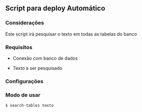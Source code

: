 ## Script para deploy Automático

### Considerações
Este script irá pesquisar o texto em todas as tabelas do banco

### Requisitos
* Conexão com banco de dados

* Texto a ser pesquisado

### Configurações

### Modo de usar
```
$ search-tables texto
```